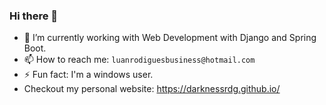 ### Hi there 👋

- 🔭 I’m currently working with Web Development with Django and Spring Boot.
- 📫 How to reach me: `luanrodiguesbusiness@hotmail.com`
- ⚡ Fun fact: I'm a windows user.
- Checkout my personal website: https://darknessrdg.github.io/
